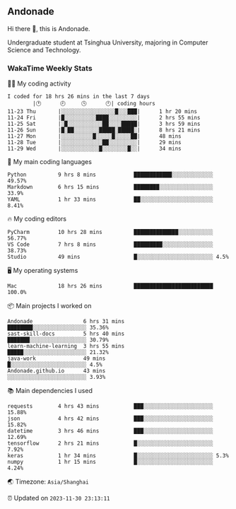 ## Andonade

Hi there 👋, this is Andonade.

Undergraduate student at Tsinghua University, majoring in Computer Science and Technology.

### WakaTime Weekly Stats

🧑‍💻 My coding activity 

```text
I coded for 18 hrs 26 mins in the last 7 days
		|🕐      🕗     🕓      🕛|	coding hours
11-23 Thu		|░░░░░░░░░░░░░░░░░█░░░███|    	1 hr 20 mins
11-24 Fri		|█░░░░░░░░░░████░░░░░░░░░|    	2 hrs 55 mins
11-25 Sat		|░█░░░░░░░░░░░██░░░░█████|    	3 hrs 59 mins
11-26 Sun		|█░██░░░░░░░░█████░█████░|    	8 hrs 21 mins
11-27 Mon		|░░░░░░░░░░█░░░░░█░░░░░██|    	48 mins
11-28 Tue		|░░░░░░░░░░░░░██░░░░░░░░░|    	29 mins
11-29 Wed		|░░░░░░░░░░░░█░░░░░░░░█░░|    	34 mins
```

🌱 My main coding languages 

```text
Python         	9 hrs 8 mins        	████████████░░░░░░░░░░░░░ 49.57%
Markdown       	6 hrs 15 mins       	████████░░░░░░░░░░░░░░░░░ 33.9%
YAML           	1 hr 33 mins        	██░░░░░░░░░░░░░░░░░░░░░░░ 8.41%
```

🔥 My coding editors 

```text
PyCharm        	10 hrs 28 mins      	██████████████░░░░░░░░░░░ 56.77%
VS Code        	7 hrs 8 mins        	█████████░░░░░░░░░░░░░░░░ 38.73%
Studio         	49 mins             	█░░░░░░░░░░░░░░░░░░░░░░░░ 4.5%
```

🖥️ My operating systems 

```text
Mac            	18 hrs 26 mins      	█████████████████████████ 100.0%
```

📦 Main projects I worked on 

```text
Andonade            	6 hrs 31 mins       	████████░░░░░░░░░░░░░░░░░ 35.36%
sast-skill-docs     	5 hrs 40 mins       	███████░░░░░░░░░░░░░░░░░░ 30.79%
learn-machine-learning	3 hrs 55 mins       	█████░░░░░░░░░░░░░░░░░░░░ 21.32%
java-work           	49 mins             	█░░░░░░░░░░░░░░░░░░░░░░░░ 4.5%
Andonade.github.io  	43 mins             	░░░░░░░░░░░░░░░░░░░░░░░░░ 3.93%
```

📚 Main dependencies I used 

```text
requests       	4 hrs 43 mins       	███░░░░░░░░░░░░░░░░░░░░░░ 15.88%
json           	4 hrs 42 mins       	███░░░░░░░░░░░░░░░░░░░░░░ 15.82%
datetime       	3 hrs 46 mins       	███░░░░░░░░░░░░░░░░░░░░░░ 12.69%
tensorflow     	2 hrs 21 mins       	█░░░░░░░░░░░░░░░░░░░░░░░░ 7.92%
keras          	1 hr 34 mins        	█░░░░░░░░░░░░░░░░░░░░░░░░ 5.3%
numpy          	1 hr 15 mins        	█░░░░░░░░░░░░░░░░░░░░░░░░ 4.24%
```

🌏 Timezone: `Asia/Shanghai`

⏰ Updated on `2023-11-30 23:13:11`